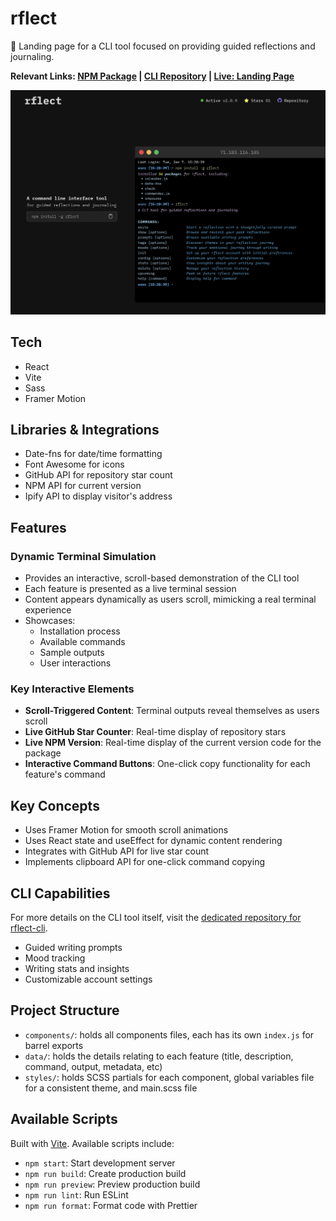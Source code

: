 # rflect

📝 Landing page for a CLI tool focused on providing guided reflections and journaling.

**Relevant Links: [NPM Package](https://www.npmjs.com/package/rflect) | [CLI Repository](https://github.com/aniqatc/rflect-cli) | [Live: Landing Page](https://rflect.aniqa.dev)**

<img src="public/rflect-screenshot-zoomed.png">

## Tech

- React
- Vite
- Sass
- Framer Motion

## Libraries & Integrations

- Date-fns for date/time formatting
- Font Awesome for icons
- GitHub API for repository star count
- NPM API for current version
- Ipify API to display visitor's address 

## Features

### Dynamic Terminal Simulation
- Provides an interactive, scroll-based demonstration of the CLI tool
- Each feature is presented as a live terminal session
- Content appears dynamically as users scroll, mimicking a real terminal experience
- Showcases:
    - Installation process
    - Available commands
    - Sample outputs
    - User interactions

### Key Interactive Elements
- **Scroll-Triggered Content**: Terminal outputs reveal themselves as users scroll
- **Live GitHub Star Counter**: Real-time display of repository stars
- **Live NPM Version**: Real-time display of the current version code for the package
- **Interactive Command Buttons**: One-click copy functionality for each feature's command

## Key Concepts
- Uses Framer Motion for smooth scroll animations
- Uses React state and useEffect for dynamic content rendering
- Integrates with GitHub API for live star count
- Implements clipboard API for one-click command copying

## CLI Capabilities

For more details on the CLI tool itself, visit the [dedicated repository for rflect-cli](https://github.com/aniqatc/rflect-cli).

- Guided writing prompts
- Mood tracking
- Writing stats and insights
- Customizable account settings

## Project Structure

- `components/`: holds all components files, each has its own `index.js` for barrel exports
- `data/`: holds the details relating to each feature (title, description, command, output, metadata, etc)
- `styles/`: holds SCSS partials for each component, global variables file for a consistent theme, and main.scss file

## Available Scripts

Built with [Vite](https://vite.dev/). Available scripts include:

- `npm start`: Start development server
- `npm run build`: Create production build
- `npm run preview`: Preview production build
- `npm run lint`: Run ESLint
- `npm run format`: Format code with Prettier

